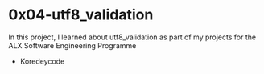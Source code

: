 # 0x04-utf8_validation
In this project, I learned about utf8_validation as part of my projects for the ALX Software Engineering Programme
* Koredeycode
